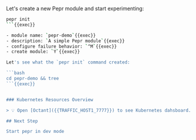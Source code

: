 Let's create a new Pepr module and start experimenting:

```bash
pepr init
```{{exec}}

- module name: `pepr-demo`{{exec}}
- description: `A simple Pepr module`{{exec}}
- configure failure behavior: `^M`{{exec}}
- create module: `Y`{{exec}}

Let's see what the `pepr init` command created:

```bash
cd pepr-demo && tree 
```{{exec}}


### Kubernetes Resources Overview

> 💡 Open [Octant]({{TRAFFIC_HOST1_7777}}) to see Kubernetes dahsboard.

## Next Step

Start pepr in dev mode
